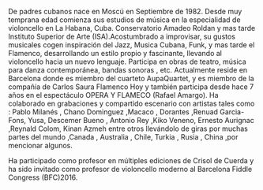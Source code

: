 De padres cubanos nace en Moscú en Septiembre de 1982. Desde muy temprana edad comienza sus estudios de música en la especialidad de violoncello en La Habana, Cuba. Conservatorio Amadeo Roldan y mas tarde Instituto Superior de Arte (ISA).Acostumbrado a improvisar, su gustos musicales cogen inspiración del Jazz, Musica Cubana, Funk, y mas tarde el Flamenco, desarrollando un estilo propio y fascinante, llevando al violoncello hacia un nuevo lenguaje. Participa en obras de teatro, música para danza contemporánea, bandas sonoras , etc. Actualmente reside en Barcelona donde es miembro del cuarteto AupaQuartet, y es miembro de la compañía de Carlos Saura Flamenco Hoy y también participa desde hace 7 años en el espectáculo OPERA Y FLAMECO (Rafael Amargo). Ha colaborado en grabaciones y compartido escenario con artistas tales como : Pablo Milanés , Chano Dominguez ,Macaco , Dorantes ,Renuad Garcia-Fons, Yusa, Descemer Bueno , Antonio Rey ,Kiko Veneno, Ernesto Aurignac ,Reynald Colom, Kinan Azmeh entre otros llevándolo de giras por muchas partes del mundo ,Canada , Australia , Chile, Turkia , Rusia , China ,por mencionar algunos.

Ha participado como profesor en múltiples ediciones de Crisol de Cuerda y ha sido invitado como profesor de violoncello moderno al Barcelona Fiddle Congress (BFC)2016.
